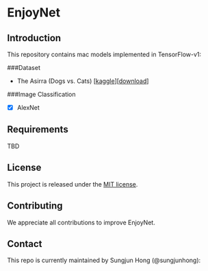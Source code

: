 # EnjoyNet

## Introduction
This repository contains mac models implemented in TensorFlow-v1:

###Dataset
- The Asirra (Dogs vs. Cats) [[kaggle](https://www.kaggle.com/c/dogs-vs-cats)][[download](https://www.kaggle.com/c/dogs-vs-cats/data)]

###Image Classification
- [x] AlexNet
<!--
- [ ] DarkNet-18

###Object Detection
- [ ] YOLOv2
-->

## Requirements

TBD

## License

This project is released under the [MIT license](LISENSE).

## Contributing

We appreciate all contributions to improve EnjoyNet.

## Contact

This repo is currently maintained by Sungjun Hong (@sungjunhong): 



